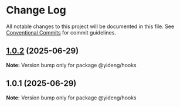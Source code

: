 # Change Log

All notable changes to this project will be documented in this file.
See [Conventional Commits](https://conventionalcommits.org) for commit guidelines.

## [1.0.2](https://github.com/lgwebdream/yd-ai-monorepo/compare/@yideng/hooks@1.0.1...@yideng/hooks@1.0.2) (2025-06-29)

**Note:** Version bump only for package @yideng/hooks





## 1.0.1 (2025-06-29)

**Note:** Version bump only for package @yideng/hooks
